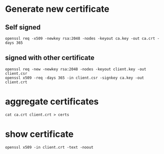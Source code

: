 # Generate new certificate
## Self signed
```
openssl req -x509 -newkey rsa:2048 -nodes -keyout ca.key -out ca.crt -days 365
```

## signed with other certificate
```
openssl req -new -newkey rsa:2048 -nodes -keyout client.key -out client.csr
openssl x509 -req -days 365 -in client.csr -signkey ca.key -out client.crt
```

# aggregate certificates
```
cat ca.crt client.crt > certs
```

# show certificate
```
openssl x509 -in client.crt -text -noout
```

